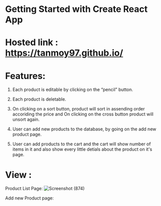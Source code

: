 # Getting Started with Create React App

# Hosted link :  https://tanmoy97.github.io/

# Features:
  1. Each product is editable by clicking on the “pencil” button.
  
  2. Each product is deletable.
  
  3. On clicking on a sort button, product will sort in assending order accoriding the price and On clicking on the cross button product will unsort again.
  
  4. User can add new products to the database, by going on the add new product page.
  
  5. User can add products to the cart and the cart will show number of items in it and also show every little detials about the product on it's page.
  
  
# View :

Product List Page:
![Screenshot (874)](https://user-images.githubusercontent.com/53449205/183013916-00adc355-75a1-46b7-844d-4c4d694d96e5.png)

Add new Product page:

